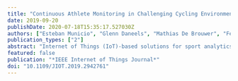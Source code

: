 ```yaml
---
title: "Continuous Athlete Monitoring in Challenging Cycling Environments using IoT Technologies"
date: 2019-09-20
publishDate: 2020-07-18T15:35:17.527030Z
authors: ["Esteban Municio", "Glenn Daneels", "Mathias De Brouwer", "Femke Ongenae", "Filip De Turck", "Bart Braem", "Jeroen Famaey", "Steven Latré"]
publication_types: ["2"]
abstract: "Internet of Things (IoT)-based solutions for sport analytics aim to improve performance, coaching, and strategic insights. These factors are especially relevant in cycling, where real-time data should be available anytime, anywhere, even in remote areas where there are no infrastructure-based communication technologies (e.g., LTE and Wi-Fi). In this article, we present an experience report on the use of state-of-the-art IoT technologies in cycling, where a group of cyclists can form a reliable and energy efficient mesh network to collect and process sensor data in real-time, such as heart rate, speed, and location. This data is analyzed in real-time to estimate the performance of each rider and derive instantaneous feedback. Our solution is the first to combine a local body area network to gather the sensor data from the cyclist and a 6TiSCH network to form a multihop long-range wireless sensor network in order to provide each bicycle with connectivity to the sink (e.g., a moving car following the cyclists). In this article, we present a detailed technical description of this solution, describing its requirements, options, and technical challenges. In order to assess such a deployment, we present a large publicly available data-set from different real-world cycling scenarios (mountain road cycle racing and cyclo-cross) which characterizes the performance of the approach, demonstrating its feasibility and evidencing its relevance and promising possibilities in a cycling context for providing low-power communication with reliable performance."
featured: false
publication: "*IEEE Internet of Things Journal*"
doi: "10.1109/JIOT.2019.2942761"
---
```


